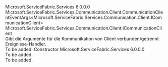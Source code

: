 <Type Name="CommunicationClientEventArgs" FullName="Microsoft.ServiceFabric.Services.Communication.Client.CommunicationClientEventArgs">
  <TypeSignature Language="C#" Value="public class CommunicationClientEventArgs : Microsoft.ServiceFabric.Services.Communication.Client.CommunicationClientEventArgs&lt;Microsoft.ServiceFabric.Services.Communication.Client.ICommunicationClient&gt;" />
  <TypeSignature Language="ILAsm" Value=".class public auto ansi beforefieldinit CommunicationClientEventArgs extends Microsoft.ServiceFabric.Services.Communication.Client.CommunicationClientEventArgs`1&lt;class Microsoft.ServiceFabric.Services.Communication.Client.ICommunicationClient&gt;" />
  <TypeSignature Language="DocId" Value="T:Microsoft.ServiceFabric.Services.Communication.Client.CommunicationClientEventArgs" />
  <TypeSignature Language="VB.NET" Value="Public Class CommunicationClientEventArgs&#xA;Inherits CommunicationClientEventArgs(Of ICommunicationClient)" />
  <TypeSignature Language="F#" Value="type CommunicationClientEventArgs = class&#xA;    inherit CommunicationClientEventArgs&lt;ICommunicationClient&gt;" />
  <AssemblyInfo>
    <AssemblyName>Microsoft.ServiceFabric.Services</AssemblyName>
    <AssemblyVersion>6.0.0.0</AssemblyVersion>
  </AssemblyInfo>
  <Base>
    <BaseTypeName>Microsoft.ServiceFabric.Services.Communication.Client.CommunicationClientEventArgs&lt;Microsoft.ServiceFabric.Services.Communication.Client.ICommunicationClient&gt;</BaseTypeName>
    <BaseTypeArguments>
      <BaseTypeArgument TypeParamName="TCommunicationClient">Microsoft.ServiceFabric.Services.Communication.Client.ICommunicationClient</BaseTypeArgument>
    </BaseTypeArguments>
  </Base>
  <Interfaces />
  <Docs>
    <summary>
            Gibt die Argumente für die Kommunikation von Client verbunden/getrennt Ereignisse-Handler.
            </summary>
    <remarks>To be added.</remarks>
  </Docs>
  <Members>
    <Member MemberName=".ctor">
      <MemberSignature Language="C#" Value="public CommunicationClientEventArgs ();" />
      <MemberSignature Language="ILAsm" Value=".method public hidebysig specialname rtspecialname instance void .ctor() cil managed" />
      <MemberSignature Language="DocId" Value="M:Microsoft.ServiceFabric.Services.Communication.Client.CommunicationClientEventArgs.#ctor" />
      <MemberSignature Language="VB.NET" Value="Public Sub New ()" />
      <MemberType>Constructor</MemberType>
      <AssemblyInfo>
        <AssemblyName>Microsoft.ServiceFabric.Services</AssemblyName>
        <AssemblyVersion>6.0.0.0</AssemblyVersion>
      </AssemblyInfo>
      <Parameters />
      <Docs>
        <summary>To be added.</summary>
        <remarks>To be added.</remarks>
      </Docs>
    </Member>
  </Members>
</Type>